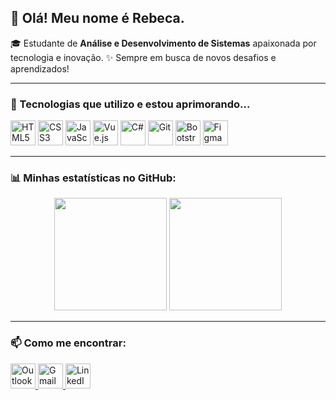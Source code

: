 ## 👋 Olá! Meu nome é Rebeca.
🎓 Estudante de **Análise e Desenvolvimento de Sistemas** apaixonada por tecnologia e inovação.
✨ Sempre em busca de novos desafios e aprendizados!

---

### 🚀 Tecnologias que utilizo e estou aprimorando...
<p align="left">
  <img src="https://cdn.jsdelivr.net/gh/devicons/devicon/icons/html5/html5-original.svg" alt="HTML5" width="40" height="40"/>
  <img src="https://cdn.jsdelivr.net/gh/devicons/devicon/icons/css3/css3-original.svg" alt="CSS3" width="40" height="40"/>
  <img src="https://cdn.jsdelivr.net/gh/devicons/devicon/icons/javascript/javascript-original.svg" alt="JavaScript" width="40" height="40"/>
  <img src="https://cdn.jsdelivr.net/gh/devicons/devicon/icons/vuejs/vuejs-original.svg" alt="Vue.js" width="40" height="40"/>
  <img src="https://cdn.jsdelivr.net/gh/devicons/devicon/icons/csharp/csharp-original.svg" alt="C#" width="40" height="40"/>
  <img src="https://cdn.jsdelivr.net/gh/devicons/devicon/icons/git/git-original.svg" alt="Git" width="40" height="40"/>
  <img src="https://cdn.jsdelivr.net/gh/devicons/devicon/icons/bootstrap/bootstrap-original.svg" alt="Bootstrap" width="40" height="40"/>
  <img src="https://cdn.jsdelivr.net/gh/devicons/devicon/icons/figma/figma-original.svg" alt="Figma" width="40" height="40"/>
</p>


---

### 📊 Minhas estatísticas no GitHub:
<div align="center">
  <img height="180em" src="https://github-readme-stats.vercel.app/api?username=becamello&show_icons=true&theme=dracula"/>
  <img height="180em" src="https://github-readme-stats.vercel.app/api/top-langs/?username=becamello&layout=compact&langs_count=7&theme=dracula"/>
</div>

---
 
### 📫 Como me encontrar:
<p align="left">
  <a href="mailto:rebecammsilva@outlook.com">
    <img src="https://cdn.jsdelivr.net/gh/devicons/devicon/icons/msoutlook/msoutlook-original.svg" alt="Outlook" width="40" height="40"/>
  </a>
  <a href="mailto:rebecamellosil@gmail.com">
    <img src="https://cdn.jsdelivr.net/gh/devicons/devicon/icons/google/google-original.svg" alt="Gmail" width="40" height="40"/>
  </a>
  <a href="https://www.linkedin.com/in/rebeca-maria-de-mello-silva-5b33b6254/" target="_blank">
    <img src="https://cdn.jsdelivr.net/gh/devicons/devicon/icons/linkedin/linkedin-original.svg" alt="LinkedIn" width="40" height="40"/>
  </a>
</p>

